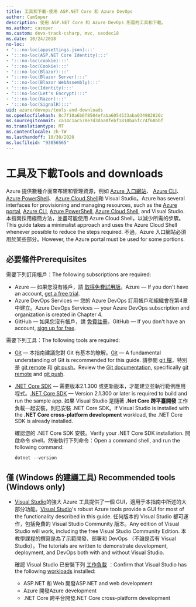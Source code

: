 ```yaml
---
title: 工具和下載-使用 ASP.NET Core 和 Azure DevOps
author: CamSoper
description: 使用 ASP.NET Core 和 Azure DevOps 所需的工具和下載。
ms.author: casoper
ms.custom: devx-track-csharp, mvc, seodec18
ms.date: 10/24/2018
no-loc:
- ':::no-loc(appsettings.json):::'
- ':::no-loc(ASP.NET Core Identity):::'
- ':::no-loc(cookie):::'
- ':::no-loc(Cookie):::'
- ':::no-loc(Blazor):::'
- ':::no-loc(Blazor Server):::'
- ':::no-loc(Blazor WebAssembly):::'
- ':::no-loc(Identity):::'
- ":::no-loc(Let's Encrypt):::"
- ':::no-loc(Razor):::'
- ':::no-loc(SignalR):::'
uid: azure/devops/tools-and-downloads
ms.openlocfilehash: 8c7f10a6b6f8504efaba6054533aba034982820c
ms.sourcegitcommit: ca34c1ac578e7d3daa0febf1810ba5fc74f60bbf
ms.translationtype: MT
ms.contentlocale: zh-TW
ms.lasthandoff: 10/30/2020
ms.locfileid: "93056565"
---
```

# <a name="tools-and-downloads"></a><span data-ttu-id="a877c-103">工具及下載</span><span class="sxs-lookup"><span data-stu-id="a877c-103">Tools and downloads</span></span>

<span data-ttu-id="a877c-104">Azure 提供數種介面來布建和管理資源，例如 [Azure 入口網站](https://portal.azure.com)、 [Azure CLI](/cli/azure/)、 [Azure PowerShell](/powershell/azure/overview)、 [Azure Cloud Shell](https://shell.azure.com/bash)和 Visual Studio。</span><span class="sxs-lookup"><span data-stu-id="a877c-104">Azure has several interfaces for provisioning and managing resources, such as the [Azure portal](https://portal.azure.com), [Azure CLI](/cli/azure/), [Azure PowerShell](/powershell/azure/overview), [Azure Cloud Shell](https://shell.azure.com/bash), and Visual Studio.</span></span> <span data-ttu-id="a877c-105">本指南採用極簡方法，並盡可能使用 Azure Cloud Shell，以減少所需的步驟。</span><span class="sxs-lookup"><span data-stu-id="a877c-105">This guide takes a minimalist approach and uses the Azure Cloud Shell whenever possible to reduce the steps required.</span></span> <span data-ttu-id="a877c-106">不過，Azure 入口網站必須用於某些部分。</span><span class="sxs-lookup"><span data-stu-id="a877c-106">However, the Azure portal must be used for some portions.</span></span>

## <a name="prerequisites"></a><span data-ttu-id="a877c-107">必要條件</span><span class="sxs-lookup"><span data-stu-id="a877c-107">Prerequisites</span></span>

<span data-ttu-id="a877c-108">需要下列訂用帳戶：</span><span class="sxs-lookup"><span data-stu-id="a877c-108">The following subscriptions are required:</span></span>

* <span data-ttu-id="a877c-109">Azure &mdash; 如果您沒有帳戶，請 [取得免費試用版](https://azure.microsoft.com/free/dotnet/)。</span><span class="sxs-lookup"><span data-stu-id="a877c-109">Azure &mdash; If you don't have an account, [get a free trial](https://azure.microsoft.com/free/dotnet/).</span></span>
* <span data-ttu-id="a877c-110">Azure DevOps Services &mdash; 您的 Azure DevOps 訂用帳戶和組織會在第4章中建立。</span><span class="sxs-lookup"><span data-stu-id="a877c-110">Azure DevOps Services &mdash; your Azure DevOps subscription and organization is created in Chapter 4.</span></span>
* <span data-ttu-id="a877c-111">GitHub &mdash; 如果您沒有帳戶，請 [免費註冊](https://github.com/join)。</span><span class="sxs-lookup"><span data-stu-id="a877c-111">GitHub &mdash; If you don't have an account, [sign up for free](https://github.com/join).</span></span>

<span data-ttu-id="a877c-112">需要下列工具：</span><span class="sxs-lookup"><span data-stu-id="a877c-112">The following tools are required:</span></span>

* <span data-ttu-id="a877c-113">[Git](https://git-scm.com/downloads) &mdash; 本指南建議您對 Git 有基本的瞭解。</span><span class="sxs-lookup"><span data-stu-id="a877c-113">[Git](https://git-scm.com/downloads) &mdash; A fundamental understanding of Git is recommended for this guide.</span></span> <span data-ttu-id="a877c-114">請參閱 [git 檔](https://git-scm.com/doc)，特別是 [git remote](https://git-scm.com/docs/git-remote) 和 [git push](https://git-scm.com/docs/git-push)。</span><span class="sxs-lookup"><span data-stu-id="a877c-114">Review the [Git documentation](https://git-scm.com/doc), specifically [git remote](https://git-scm.com/docs/git-remote) and [git push](https://git-scm.com/docs/git-push).</span></span>
* <span data-ttu-id="a877c-115">[.NET Core SDK](https://dotnet.microsoft.com/download/) &mdash; 需要版本2.1.300 或更新版本，才能建立並執行範例應用程式。</span><span class="sxs-lookup"><span data-stu-id="a877c-115">[.NET Core SDK](https://dotnet.microsoft.com/download/) &mdash; Version 2.1.300 or later is required to build and run the sample app.</span></span> <span data-ttu-id="a877c-116">如果 Visual Studio 是隨著 **.Net Core 跨平臺開發** 工作負載一起安裝，則已安裝 .NET Core SDK。</span><span class="sxs-lookup"><span data-stu-id="a877c-116">If Visual Studio is installed with the **.NET Core cross-platform development** workload, the .NET Core SDK is already installed.</span></span>

    <span data-ttu-id="a877c-117">確認您的 .NET Core SDK 安裝。</span><span class="sxs-lookup"><span data-stu-id="a877c-117">Verify your .NET Core SDK installation.</span></span> <span data-ttu-id="a877c-118">開啟命令 shell，然後執行下列命令：</span><span class="sxs-lookup"><span data-stu-id="a877c-118">Open a command shell, and run the following command:</span></span>

    ```dotnetcli
    dotnet --version
    ```

## <a name="recommended-tools-windows-only"></a><span data-ttu-id="a877c-119">僅 (Windows 的建議工具) </span><span class="sxs-lookup"><span data-stu-id="a877c-119">Recommended tools (Windows only)</span></span>

* <span data-ttu-id="a877c-120">[Visual Studio](https://visualstudio.microsoft.com)的強大 Azure 工具提供了一個 GUI，適用于本指南中所述的大部分功能。</span><span class="sxs-lookup"><span data-stu-id="a877c-120">[Visual Studio](https://visualstudio.microsoft.com)'s robust Azure tools provide a GUI for most of the functionality described in this guide.</span></span> <span data-ttu-id="a877c-121">任何版本的 Visual Studio 都可運作，包括免費的 Visual Studio Community 版本。</span><span class="sxs-lookup"><span data-stu-id="a877c-121">Any edition of Visual Studio will work, including the free Visual Studio Community Edition.</span></span> <span data-ttu-id="a877c-122">本教學課程的撰寫是為了示範開發、部署和 DevOps （不論是否有 Visual Studio）。</span><span class="sxs-lookup"><span data-stu-id="a877c-122">The tutorials are written to demonstrate development, deployment, and DevOps both with and without Visual Studio.</span></span>

  <span data-ttu-id="a877c-123">確認 Visual Studio 已安裝下列 [工作負載](/visualstudio/install/modify-visual-studio) ：</span><span class="sxs-lookup"><span data-stu-id="a877c-123">Confirm that Visual Studio has the following [workloads](/visualstudio/install/modify-visual-studio) installed:</span></span>

  * <span data-ttu-id="a877c-124">ASP.NET 和 Web 開發</span><span class="sxs-lookup"><span data-stu-id="a877c-124">ASP.NET and web development</span></span>
  * <span data-ttu-id="a877c-125">Azure 開發</span><span class="sxs-lookup"><span data-stu-id="a877c-125">Azure development</span></span>
  * <span data-ttu-id="a877c-126">.NET Core 跨平台開發</span><span class="sxs-lookup"><span data-stu-id="a877c-126">.NET Core cross-platform development</span></span>
